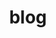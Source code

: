 ---
layout: index
title: blog
color: "#222222"
description: "updated infrequently, but hopefully useful and/or interesting."
eleventyExcludeFromCollections: false
featured: []
permalink: "blog/{% if pagination.pageNumber > 0 %}{{ pagination.pageNumber }}/{% endif %}index.html"
pagination:
  data: collections.blogs
  size: 10
  reverse: true
  alias: posts
---